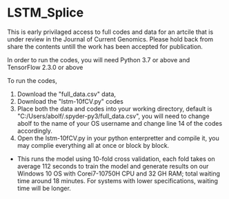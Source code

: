 # LSTM_Splice

This is early privilaged access to full codes and data for an artcile that is under review in the Journal of Current Genomics. Please hold back from share the contents untill the work has been accepted for publication. 

In order to run the codes, you will need Python 3.7 or above and TensorFlow 2.3.0 or above

To run the codes, 
1. Download the "full_data.csv" data, 
2. Download the "lstm-10fCV.py" codes
3. Place both the data and codes into your working directory, default is "C:/Users/abolf/.spyder-py3/full_data.csv", you will need to change abolf to the name of your OS username and change line 14 of the codes accordingly. 
4. Open the lstm-10fCV.py in your python enterpretter and compile it, you may complie everything all at once or block by block. 

* This runs the model using 10-fold cross validation, each fold takes on average 112 seconds to train the model and generate results on our Windows 10 OS with Corei7-10750H CPU and 32 GH RAM; total waiting time around 18 minutes. For systems with lower specifications, waiting time will be longer.

